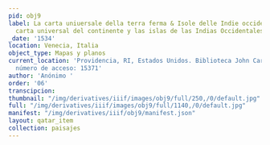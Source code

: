 ```yaml
---
pid: obj9
label: La carta uniuersale della terra ferma & Isole delle Indie occide[n]tali [La
  carta universal del continente y las islas de las Indias Occidentales]
_date: '1534'
location: Venecia, Italia
object_type: Mapas y planos
current_location: 'Providencia, RI, Estados Unidos. Biblioteca John Carter Brown,
  número de acceso: 15371'
author: 'Anónimo '
order: '06'
transcipcion:
thumbnail: "/img/derivatives/iiif/images/obj9/full/250,/0/default.jpg"
full: "/img/derivatives/iiif/images/obj9/full/1140,/0/default.jpg"
manifest: "/img/derivatives/iiif/obj9/manifest.json"
layout: qatar_item
collection: paisajes
---
```

